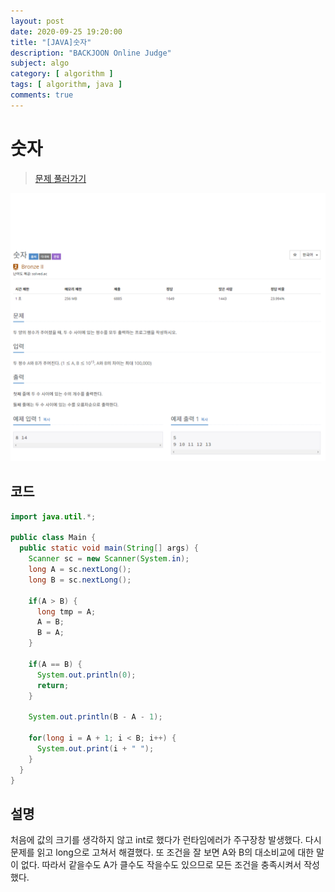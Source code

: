 ```yaml
---
layout: post
date: 2020-09-25 19:20:00
title: "[JAVA]숫자"
description: "BACKJOON Online Judge"
subject: algo
category: [ algorithm ]
tags: [ algorithm, java ]
comments: true
---
```


# 숫자

> [문제 풀러가기](https://acmicpc.net/problem/10093)

![10093](/assets/img/algo/10093.png)

## 코드

```java
import java.util.*;

public class Main {
  public static void main(String[] args) {
    Scanner sc = new Scanner(System.in);
    long A = sc.nextLong();
    long B = sc.nextLong();

    if(A > B) {
      long tmp = A;
      A = B;
      B = A;
    }

    if(A == B) {
      System.out.println(0);
      return;
    }

    System.out.println(B - A - 1);

    for(long i = A + 1; i < B; i++) {
      System.out.print(i + " ");
    }
  }
}
```

## 설명

처음에 값의 크기를 생각하지 않고 int로 했다가 런타임에러가 주구장창 발생했다. 다시 문제를 읽고 long으로 고쳐서 해결했다. 또 조건을 잘 보면 A와 B의 대소비교에 대한 말이 없다. 따라서 같을수도 A가 클수도 작을수도 있으므로 모든 조건을 충족시켜서 작성했다.
